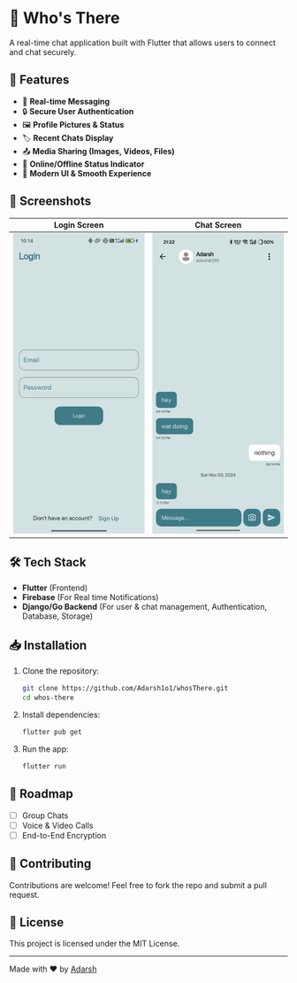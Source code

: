 # 📱 Who's There

A real-time chat application built with Flutter that allows users to connect and chat securely.

## 🚀 Features
- 📝 **Real-time Messaging**
- 🔒 **Secure User Authentication**
- 🖼️ **Profile Pictures & Status**
- 🏷 **Recent Chats Display**
- 📤 **Media Sharing (Images, Videos, Files)**
- 📡 **Online/Offline Status Indicator**
- 🎨 **Modern UI & Smooth Experience**

## 📸 Screenshots
| Login Screen | Chat Screen |
|-------------|------------|
| ![Login](https://github.com/Adarsh1o1/whosThere/blob/9d5675c96fcff07be9d3f5fe42956232c370a7ee/assets/icons/WhatsApp%20Image%202025-02-04%20at%2022.19.48_cce039d7.jpg) | ![Chat](https://github.com/Adarsh1o1/whosThere/blob/9d5675c96fcff07be9d3f5fe42956232c370a7ee/assets/icons/WhatsApp%20Image%202024-12-01%20at%2021.23.50_a5139d2c.jpg) |

## 🛠 Tech Stack
- **Flutter** (Frontend)
- **Firebase** (For Real time Notifications)
- **Django/Go Backend** (For user & chat management, Authentication, Database, Storage)

## 📥 Installation
1. Clone the repository:
   ```bash
   git clone https://github.com/Adarsh1o1/whosThere.git
   cd whos-there
   ```
2. Install dependencies:
   ```bash
   flutter pub get
   ```
3. Run the app:
   ```bash
   flutter run
   ```

## 🎯 Roadmap
- [ ] Group Chats
- [ ] Voice & Video Calls
- [ ] End-to-End Encryption

## 🤝 Contributing
Contributions are welcome! Feel free to fork the repo and submit a pull request.

## 📜 License
This project is licensed under the MIT License.

---
Made with ❤️ by [Adarsh](https://github.com/Adarsh1o1)


